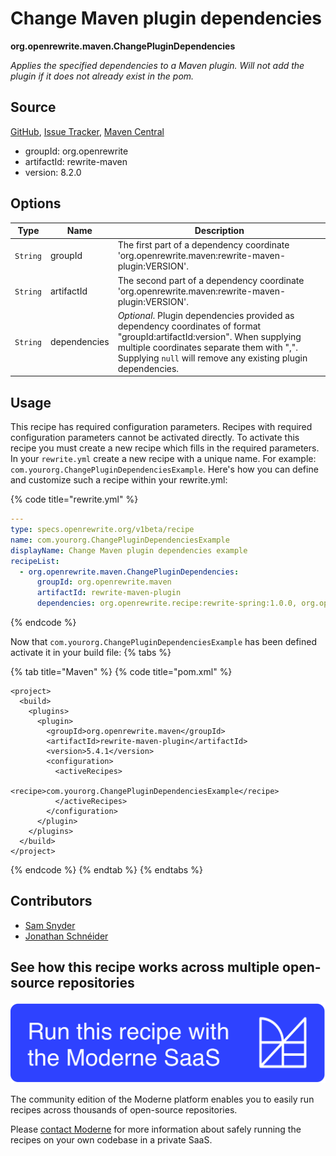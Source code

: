 # Change Maven plugin dependencies

**org.openrewrite.maven.ChangePluginDependencies**

_Applies the specified dependencies to a Maven plugin. Will not add the plugin if it does not already exist in the pom._

## Source

[GitHub](https://github.com/openrewrite/rewrite/blob/main/rewrite-maven/src/main/java/org/openrewrite/maven/ChangePluginDependencies.java), [Issue Tracker](https://github.com/openrewrite/rewrite/issues), [Maven Central](https://central.sonatype.com/artifact/org.openrewrite/rewrite-maven/8.2.0/jar)

* groupId: org.openrewrite
* artifactId: rewrite-maven
* version: 8.2.0

## Options

| Type | Name | Description |
| -- | -- | -- |
| `String` | groupId | The first part of a dependency coordinate 'org.openrewrite.maven:rewrite-maven-plugin:VERSION'. |
| `String` | artifactId | The second part of a dependency coordinate 'org.openrewrite.maven:rewrite-maven-plugin:VERSION'. |
| `String` | dependencies | *Optional*. Plugin dependencies provided as dependency coordinates of format "groupId:artifactId:version". When supplying multiple coordinates separate them with ",". Supplying `null` will remove any existing plugin dependencies. |


## Usage

This recipe has required configuration parameters. Recipes with required configuration parameters cannot be activated directly. To activate this recipe you must create a new recipe which fills in the required parameters. In your `rewrite.yml` create a new recipe with a unique name. For example: `com.yourorg.ChangePluginDependenciesExample`.
Here's how you can define and customize such a recipe within your rewrite.yml:

{% code title="rewrite.yml" %}
```yaml
---
type: specs.openrewrite.org/v1beta/recipe
name: com.yourorg.ChangePluginDependenciesExample
displayName: Change Maven plugin dependencies example
recipeList:
  - org.openrewrite.maven.ChangePluginDependencies:
      groupId: org.openrewrite.maven
      artifactId: rewrite-maven-plugin
      dependencies: org.openrewrite.recipe:rewrite-spring:1.0.0, org.openrewrite.recipe:rewrite-testing-frameworks:1.0.0
```
{% endcode %}

Now that `com.yourorg.ChangePluginDependenciesExample` has been defined activate it in your build file:
{% tabs %}

{% tab title="Maven" %}
{% code title="pom.xml" %}
```markup
<project>
  <build>
    <plugins>
      <plugin>
        <groupId>org.openrewrite.maven</groupId>
        <artifactId>rewrite-maven-plugin</artifactId>
        <version>5.4.1</version>
        <configuration>
          <activeRecipes>
            <recipe>com.yourorg.ChangePluginDependenciesExample</recipe>
          </activeRecipes>
        </configuration>
      </plugin>
    </plugins>
  </build>
</project>
```
{% endcode %}
{% endtab %}
{% endtabs %}

## Contributors
* [Sam Snyder](mailto:sam@moderne.io)
* [Jonathan Schnéider](mailto:jkschneider@gmail.com)


## See how this recipe works across multiple open-source repositories

[![Moderne Link Image](/.gitbook/assets/ModerneRecipeButton.png)](https://app.moderne.io/recipes/org.openrewrite.maven.ChangePluginDependencies)

The community edition of the Moderne platform enables you to easily run recipes across thousands of open-source repositories.

Please [contact Moderne](https://moderne.io/product) for more information about safely running the recipes on your own codebase in a private SaaS.
